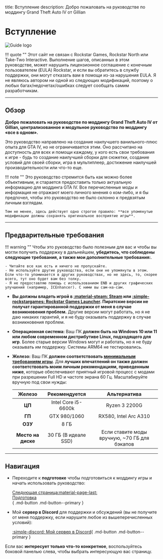 title: Вступление
description: Добро пожаловать на руководстве по моддингу Grand Theft Auto IV от Gillian

# Вступление

![Guide logo](assets/logo-horizontal.webp)

!!! quote ""
    Этот сайт не связан с Rockstar Games, Rockstar North или Take-Two Interactive. Выполнение шагов, описанных в этом руководстве, может нарушить лицензионное соглашение с конечным пользователем (EULA) Rockstar, и если вы обратитесь в службу поддержки, они могут отказать вам в помощи из-за нарушения EULA. Я не являюсь автором ни одной из следующих модификаций, поэтому о любых багах/недочетах/ошибках следует сообщать самим разработчикам.

---

## Обзор

**Добро пожаловать на руководстве по моддингу Grand Theft Auto IV от Gillian, централизованное и модульное руководство по моддингу «все в одном».**

Это руководство направлено на создание наилучшего ванильного-плюс опыта для GTA IV, но не ограничивается этим. Оно рассчитано на доступность для всех и помощи каждому, у кого есть свои требования к игре - будь то создание наилучшей сборки для сюжетки, создание условий для своей сборки, игра в мультиплеер, достижение наилучшей производительности или что-то еще.

!!! note ""
    Это руководство стремится быть как можно более объективным, и старается предоставить только актуальную информацию для моддинга GTA IV. Все перечисленные моды и информация не отражают моего личного мнения о ком-либо, и я бы предпочел, чтобы это руководство не было склонно к предвзятым личным взглядам.

    Тем не менее, здесь действует одно строгое правило: **все упомянутые модификации должны сохранять оригинальное восприятие игры**.

---

## Предварительные требования

!!! warning ""
    Чтобы это руководство было полезным для вас и чтобы вы могли получить поддержку в дальнейшем, **убедитесь, что соблюдены следующие требования, а также мои дополнительные требования:**.

    - Читайте все как есть и ничего не пропускайте.
    - Не используйте другие руководства, если они не упомянуты в этом. Если что-то упоминается в других руководствах, но не здесь, то, скорее всего, тут оно будет вам без толку.
    - Я не предоставляю помощь с использованием ENB и других графических улучшений (например, ICEnhancer). С ними вы сам-на-сам.

- **Вы должны владеть игрой в [:material-steam: Steam](https://store.steampowered.com/app/12210/) или [:simple-rockstargames: Rockstar Games Launcher](https://store.rockstargames.com/ru/game/buy-grand-theft-auto-iv). Пиратские версии не получат гарантированной поддержки от меня в случае возникновения проблем.** Другие версии могут работать, но я не даю никаких гарантий, и я не буду оказывать поддержку в случае возникновения проблем.
- **Операционная система:** Ваш ПК **должен быть на Windows 10 или 11 или любом современном дистрибутиве Linux, подходящего для игр**. Более старые версии Windows могут и работать, но я не буду оказывать им поддержку. Системы ARM64 не тестировались.
- **Железо:** Ваш ПК **должен соответствовать [минимальным требованиям игры](https://www.pcgamingwiki.com/wiki/Grand_Theft_Auto_IV#System_requirements)**. Для **лучших впечатлений он также должен соответствовать моим личным рекомендациям, приведенным ниже**, которые обеспечивают приятный игровой процесс с модами при разрешении Full HD и частоте экрана 60 Гц. Масштабируйте вручную под свои нужды:

    | Железо             | Рекомендуется        | Альтернатива                                  |
    | :----------------: | :------------------: | :-------------------------------------------: |
    | **ЦП**             | Intel Core i5-6600k  | Ryzen 3 2200G                                 |
    | **ГП**             | GTX 980/1060         | RX580, Intel Arc A310                         |
    | **ОЗУ**            | 8 ГБ                 |                                               |
    | **Место на диске** | 30 ГБ (В идеале SSD) | Если ставите моды вручную, ~70 ГБ для бэкапов |

---

## Навигация

<div class="grid cards" markdown>

- Переходите к **подготовке** чтобы подготовиться к моддингу игры и начать использовать руководство:

    [Следующая страница:material-page-last: <br>Подготовка</br>](preparation.md){ .md-button .md-button--primary }

- Мой **сервер в Discord** для поддержки и обсуждений (вы не получите от меня поддержку, если нарушите любое из вышеперечисленных условий):

    [:simple-discord: Мой сервер в Discord](https://discord.gg/zwmsQqExbQ){ .md-button .md-button--primary }

</div>

Если вас **интересует только что-то конкретное**, воспользуйтесь боковой панелью слева, чтобы выбрать интересующую вас страницу.
